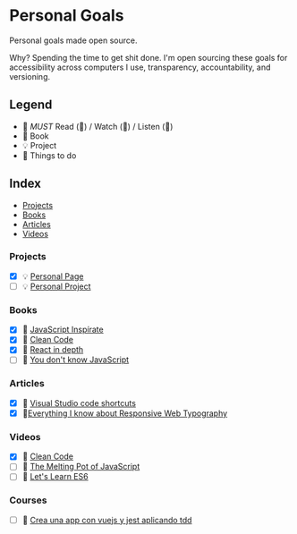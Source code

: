 # Personal Goals

Personal goals made open source.

Why? Spending the time to get shit done. I'm open sourcing these goals for
accessibility across computers I use, transparency, accountability, and
versioning.

## Legend

- :muscle: _MUST_ Read (📄) / Watch (🎥) / Listen (🎼)
- :closed_book: Book
- :bulb: Project
- :rocket: Things to do

## Index

- [Projects](#projects)
- [Books](#books)
- [Articles](#articles)
- [Videos](#videos)

### Projects

- [x] :bulb: [Personal Page](https://letzgar.github.io/)
- [ ] :bulb: [Personal Project](https://github.com/letzgar/call-of-cthulhu-character-generator)

### Books

- [x] :closed_book:
      [JavaScript Inspírate](https://leanpub.com/javascript-inspirate)
- [x] :closed_book:
      [Clean Code](https://www.safaribooksonline.com/library/view/clean-code/9780136083238/)
- [x] :closed_book: [React in depth](https://legacy.gitbook.com/book/developmentarc/react-indepth/details)
- [ ] :closed_book:
      [You don't know JavaScript](http://search.oreilly.com/?i=1;q=You+Don%27t+Know+JS;q1=Books;x=0;x1=t1;y=0&act=fc_contenttype_Books)

### Articles

- [x] :page_facing_up:
      [Visual Studio code shortcuts](https://dev.to/lampewebdev/the-guide-to-visual-studio-code-shortcuts-higher-productivity-and-30-of-my-favourite-shortcuts-you-need-to-learn-mb3)
- [x] :page_facing_up:[Everything I know about Responsive Web Typography](https://zellwk.com/blog/responsive-typography/)

### Videos

- [x] 🎥
      [Clean Code](https://www.safaribooksonline.com/library/view/clean-code/9780134661742/)
- [ ] 🎥
      [The Melting Pot of JavaScript](https://www.youtube.com/watch?v=G39lKaONAlA)
- [ ] 🎥
      [Let's Learn ES6](https://www.youtube.com/watch?v=LTbnmiXWs2k&list=PL57atfCFqj2h5fpdZD-doGEIs0NZxeJTX)

### Courses

- [ ] :rocket:
      [Crea una app con vuejs y jest aplicando tdd](https://pro.codely.tv/library/crea-una-app-con-vuejs-y-jest-aplicando-tdd)
